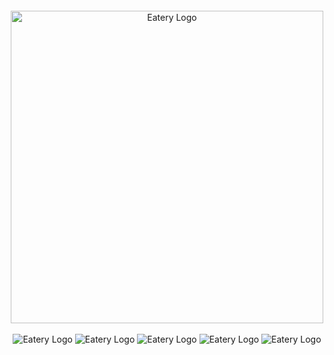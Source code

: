 <div align="center" style="margin-top:20px;">
    <img src="./Documentation/docs/images/eatery.png" alt="Eatery Logo" width="500px" >
</div>

</br>

<div align='center'>

<a>
    <img src="https://img.shields.io/badge/Frontend-Next.js-blue" alt="Eatery Logo">
</a>
<a>
    <img src="https://img.shields.io/badge/StoryBook-Components-blue" alt="Eatery Logo">
</a>

<a>
    <img src="https://img.shields.io/badge/Documentation-Mkdocs-success" alt="Eatery Logo">
</a>

<a>
    <img src="https://img.shields.io/badge/CMS-GraphCMS-success" alt="Eatery Logo">
</a>

<a>
    <img src="https://img.shields.io/badge/Hosting-Vercel-success" alt="Eatery Logo">
</a>

</div>
